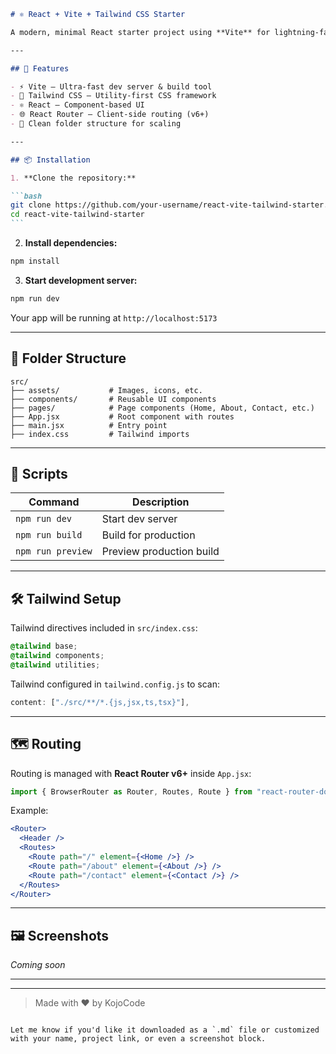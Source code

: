 ````markdown
# ⚛️ React + Vite + Tailwind CSS Starter

A modern, minimal React starter project using **Vite** for lightning-fast development and **Tailwind CSS** for utility-first styling. Ideal for building responsive, scalable web apps quickly.

---

## 🚀 Features

- ⚡️ Vite – Ultra-fast dev server & build tool
- 🎨 Tailwind CSS – Utility-first CSS framework
- ⚛️ React – Component-based UI
- 🌐 React Router – Client-side routing (v6+)
- 📁 Clean folder structure for scaling

---

## 📦 Installation

1. **Clone the repository:**

```bash
git clone https://github.com/your-username/react-vite-tailwind-starter.git
cd react-vite-tailwind-starter
```
````

2. **Install dependencies:**

```bash
npm install
```

3. **Start development server:**

```bash
npm run dev
```

Your app will be running at `http://localhost:5173`

---

## 🧱 Folder Structure

```
src/
├── assets/           # Images, icons, etc.
├── components/       # Reusable UI components
├── pages/            # Page components (Home, About, Contact, etc.)
├── App.jsx           # Root component with routes
├── main.jsx          # Entry point
├── index.css         # Tailwind imports
```

---

## 🧪 Scripts

| Command           | Description              |
| ----------------- | ------------------------ |
| `npm run dev`     | Start dev server         |
| `npm run build`   | Build for production     |
| `npm run preview` | Preview production build |

---

## 🛠 Tailwind Setup

Tailwind directives included in `src/index.css`:

```css
@tailwind base;
@tailwind components;
@tailwind utilities;
```

Tailwind configured in `tailwind.config.js` to scan:

```js
content: ["./src/**/*.{js,jsx,ts,tsx}"],
```

---

## 🗺 Routing

Routing is managed with **React Router v6+** inside `App.jsx`:

```jsx
import { BrowserRouter as Router, Routes, Route } from "react-router-dom";
```

Example:

```jsx
<Router>
  <Header />
  <Routes>
    <Route path="/" element={<Home />} />
    <Route path="/about" element={<About />} />
    <Route path="/contact" element={<Contact />} />
  </Routes>
</Router>
```

---

## 🖼️ Screenshots

_Coming soon_

---

---

> Made with ❤️ by KojoCode

```

Let me know if you'd like it downloaded as a `.md` file or customized with your name, project link, or even a screenshot block.
```
